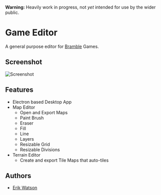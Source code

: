 **Warning:** Heavily work in progress, not _yet_ intended for use by the wider public. 

# Game Editor

A general purpose editor for [Bramble](https://github.com/erikwatson/Bramble) Games.

## Screenshot

![Screenshot](docs/images/screenshot.png)

## Features

- Electron based Desktop App
- Map Editor
  - Open and Export Maps
  - Paint Brush
  - Eraser
  - Fill
  - Line
  - Layers
  - Resizable Grid
  - Resizable Divisions
- Terrain Editor
  - Create and export Tile Maps that auto-tiles

## Authors

- [Erik Watson](http://erikwatson.me)
